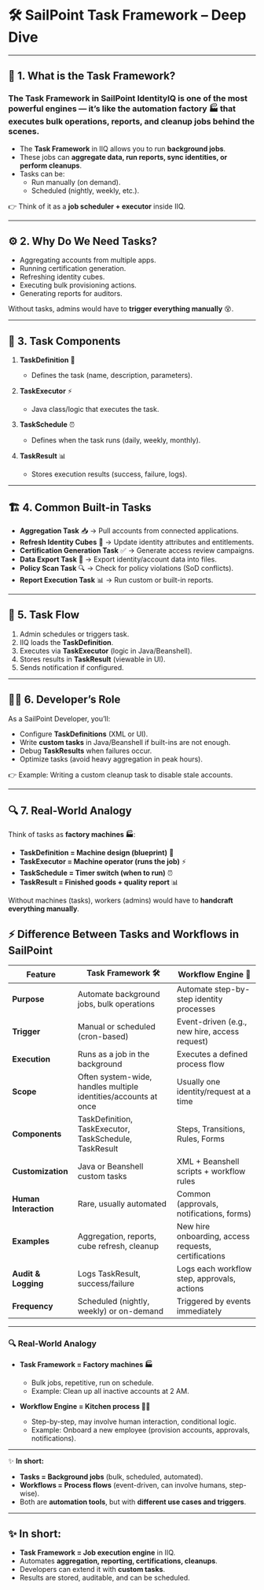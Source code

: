 # 🛠️ SailPoint Task Framework – Deep Dive  

---

## 🌟 1. What is the Task Framework?  
### The Task Framework in SailPoint IdentityIQ is one of the most powerful engines — it’s like the automation factory 🏭 that executes bulk operations, reports, and cleanup jobs behind the scenes.
- The **Task Framework** in IIQ allows you to run **background jobs**.  
- These jobs can **aggregate data, run reports, sync identities, or perform cleanups**.  
- Tasks can be:  
  - Run manually (on demand).  
  - Scheduled (nightly, weekly, etc.).  

👉 Think of it as a **job scheduler + executor** inside IIQ.  

---

## ⚙️ 2. Why Do We Need Tasks?  

- Aggregating accounts from multiple apps.  
- Running certification generation.  
- Refreshing identity cubes.  
- Executing bulk provisioning actions.  
- Generating reports for auditors.  

Without tasks, admins would have to **trigger everything manually** 😵.  

---

## 🔹 3. Task Components  

1. **TaskDefinition** 📜  
   - Defines the task (name, description, parameters).  

2. **TaskExecutor** ⚡  
   - Java class/logic that executes the task.  

3. **TaskSchedule** ⏰  
   - Defines when the task runs (daily, weekly, monthly).  

4. **TaskResult** 📊  
   - Stores execution results (success, failure, logs).  

---

## 🏗️ 4. Common Built-in Tasks  

- **Aggregation Task** 📥 → Pull accounts from connected applications.  
- **Refresh Identity Cubes** 🔄 → Update identity attributes and entitlements.  
- **Certification Generation Task** ✅ → Generate access review campaigns.  
- **Data Export Task** 📂 → Export identity/account data into files.  
- **Policy Scan Task** 🔍 → Check for policy violations (SoD conflicts).  
- **Report Execution Task** 📊 → Run custom or built-in reports.  

---

## 🔄 5. Task Flow  

1. Admin schedules or triggers task.  
2. IIQ loads the **TaskDefinition**.  
3. Executes via **TaskExecutor** (logic in Java/Beanshell).  
4. Stores results in **TaskResult** (viewable in UI).  
5. Sends notification if configured.  

---

## 🧑‍💻 6. Developer’s Role  

As a SailPoint Developer, you’ll:  
- Configure **TaskDefinitions** (XML or UI).  
- Write **custom tasks** in Java/Beanshell if built-ins are not enough.  
- Debug **TaskResults** when failures occur.  
- Optimize tasks (avoid heavy aggregation in peak hours).  

👉 Example: Writing a custom cleanup task to disable stale accounts.  

---

## 🔍 7. Real-World Analogy  

Think of tasks as **factory machines 🏭**:  
- **TaskDefinition = Machine design (blueprint)** 📝  
- **TaskExecutor = Machine operator (runs the job)** ⚡  
- **TaskSchedule = Timer switch (when to run)** ⏰  
- **TaskResult = Finished goods + quality report** 📊  

Without machines (tasks), workers (admins) would have to **handcraft everything manually**. 


## ⚡ Difference Between Tasks and Workflows in SailPoint

| Feature                  | Task Framework 🛠️                              | Workflow Engine 🔄                               |
|---------------------------|-----------------------------------------------|------------------------------------------------|
| **Purpose**               | Automate background jobs, bulk operations    | Automate step-by-step identity processes       |
| **Trigger**               | Manual or scheduled (cron-based)             | Event-driven (e.g., new hire, access request) |
| **Execution**             | Runs as a job in the background              | Executes a defined process flow                |
| **Scope**                 | Often system-wide, handles multiple identities/accounts at once | Usually one identity/request at a time         |
| **Components**            | TaskDefinition, TaskExecutor, TaskSchedule, TaskResult | Steps, Transitions, Rules, Forms             |
| **Customization**         | Java or Beanshell custom tasks               | XML + Beanshell scripts + workflow rules      |
| **Human Interaction**     | Rare, usually automated                       | Common (approvals, notifications, forms)      |
| **Examples**              | Aggregation, reports, cube refresh, cleanup | New hire onboarding, access requests, certifications |
| **Audit & Logging**       | Logs TaskResult, success/failure             | Logs each workflow step, approvals, actions   |
| **Frequency**             | Scheduled (nightly, weekly) or on-demand     | Triggered by events immediately               |

---

### 🔍 Real-World Analogy  

- **Task Framework = Factory machines 🏭**  
  - Bulk jobs, repetitive, run on schedule.  
  - Example: Clean up all inactive accounts at 2 AM.  

- **Workflow Engine = Kitchen process 👩‍🍳**  
  - Step-by-step, may involve human interaction, conditional logic.  
  - Example: Onboard a new employee (provision accounts, approvals, notifications).  

---

✨ **In short:**  
- **Tasks = Background jobs** (bulk, scheduled, automated).  
- **Workflows = Process flows** (event-driven, can involve humans, step-wise).  
- Both are **automation tools**, but with **different use cases and triggers**.



---

## ✨ In short:  

- **Task Framework = Job execution engine** in IIQ.  
- Automates **aggregation, reporting, certifications, cleanups**.  
- Developers can extend it with **custom tasks**.  
- Results are stored, auditable, and can be scheduled.  
